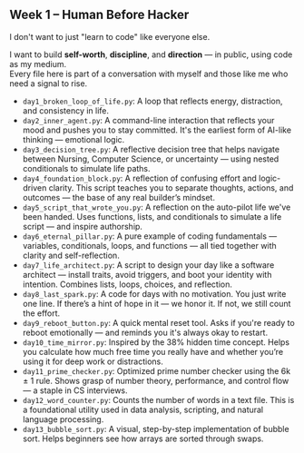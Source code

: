 ## Week 1 – Human Before Hacker

I don't want to just "learn to code" like everyone else.

I want to build **self-worth**, **discipline**, and **direction** — in public, using code as my medium.  
Every file here is part of a conversation with myself and those like me who need a signal to rise.

- `day1_broken_loop_of_life.py`: A loop that reflects energy, distraction, and consistency in life.
- `day2_inner_agent.py`: A command-line interaction that reflects your mood and pushes you to stay committed. It's the earliest form of AI-like thinking — emotional logic.
- `day3_decision_tree.py`: A reflective decision tree that helps navigate between Nursing, Computer Science, or uncertainty — using nested conditionals to simulate life paths.
- `day4_foundation_block.py`: A reflection of confusing effort and logic-driven clarity. This script teaches you to separate thoughts, actions, and outcomes — the base of any real builder’s mindset.
- `day5_script_that_wrote_you.py`: A reflection on the auto-pilot life we've been handed. Uses functions, lists, and conditionals to simulate a life script — and inspire authorship.
- `day6_eternal_pillar.py`: A pure example of coding fundamentals — variables, conditionals, loops, and functions — all tied together with clarity and self-reflection.
- `day7_life_architect.py`: A script to design your day like a software architect — install traits, avoid triggers, and boot your identity with intention. Combines lists, loops, choices, and reflection.
- `day8_last_spark.py`: A code for days with no motivation. You just write one line. If there’s a hint of hope in it — we honor it. If not, we still count the effort.
- `day9_reboot_button.py`: A quick mental reset tool. Asks if you're ready to reboot emotionally — and reminds you it's always okay to restart.
- `day10_time_mirror.py`: Inspired by the 38% hidden time concept. Helps you calculate how much free time you really have and whether you’re using it for deep work or distractions.
- `day11_prime_checker.py`: Optimized prime number checker using the 6k ± 1 rule. Shows grasp of number theory, performance, and control flow — a staple in CS interviews.
- `day12_word_counter.py`: Counts the number of words in a text file. This is a foundational utility used in data analysis, scripting, and natural language processing.
- `day13_bubble_sort.py`: A visual, step-by-step implementation of bubble sort. Helps beginners see how arrays are sorted through swaps.

